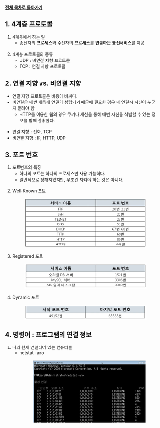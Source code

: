 #### [전체 목차로 돌아가기](../../README.md)
## 1. 4계층 프로토콜
1. 4계층에서 하는 일
    - 송신자의 **프로세스**와 수신자의 **프로세스**를 **연결하는 통신서비스**를 제공<br><br>
2. 4계층 프로토콜의 종류
    - UDP : 비연결 지향 프로토콜
    - TCP : 연결 지향 프로토콜

## 2. 연결 지향 vs. 비연결 지향
- 연결 지향 프로토콜은 비용이 비싸다.
- 비연결은 매번 새롭게 연결이 성립되기 때문에 필요한 경우 매 연결시 자신이 누군지 알려야 함
    - HTTP를 이용한 웹의 경우 쿠키나 세션을 통해 매번 자신을 식별할 수 있는 정보를 함께 전송한다.<br><br>
- 연결 지향 : 전화, TCP
- 비연결 지향 : IP, HTTP, UDP

## 3. 포트 번호
1. 포트번호의 특징
    - 하나의 포트는 하나의 프로세스만 사용 가능하다.
    - 일반적으로 정해져있지만, 무조건 지켜야 하는 것은 아니다.<br><br>
2. Well-Known 포트<br>
    <figure>
    <img src="../../imgsrc/Well_Known_Port.PNG" width="500">
    </figure>
3. Registered 포트<br>
    <figure>
    <img src="../../imgsrc/Registered_Port.PNG" width="500">
    </figure>
4. Dynamic 포트<br>
    <figure>
    <img src="../../imgsrc/Dynamic_Port.PNG" width="500">
    </figure>

## 4. 명령어 : 프로그램의 연결 정보
1. 나와 현재 연결되어 있는 컴퓨터들
    - netstat -ano<br>
        <figure>
        <img src="../../imgsrc/netstat-ano.PNG" width="400">
        </figure>
